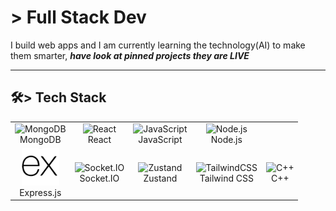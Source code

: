 # > Full Stack Dev

I build web apps and I am currently learning the technology(AI) to make them smarter, <b><i> have look at pinned projects they are LIVE </i></b>

---

## 🛠> Tech Stack

<div align="center">

<table>
  <tr>
    <td align="center">
      <img src="https://cdn.jsdelivr.net/gh/devicons/devicon/icons/mongodb/mongodb-original.svg" width="60" height="60" alt="MongoDB" />
      <br>MongoDB
    </td>
    <td align="center">
      <img src="https://cdn.jsdelivr.net/gh/devicons/devicon/icons/react/react-original.svg" width="60" height="60" alt="React" />
      <br>React
    </td>
    <td align="center">
      <img src="https://cdn.jsdelivr.net/gh/devicons/devicon/icons/javascript/javascript-original.svg" width="60" height="60" alt="JavaScript" />
      <br>JavaScript
    </td>
    <td align="center">
      <img src="https://cdn.jsdelivr.net/gh/devicons/devicon/icons/nodejs/nodejs-original.svg" width="60" height="60" alt="Node.js" />
      <br>Node.js
    </td>
  </tr>
  <tr>
    <td align="center">
      <img src="express.png" width="60" height="60" alt="Express.js" />
      <br>Express.js
    </td>
    <td align="center">
      <img src="https://cdn.worldvectorlogo.com/logos/socket-io.svg" width="60" height="60" alt="Socket.IO" />
      <br>Socket.IO
    </td>
    <td align="center">
      <img src="https://user-images.githubusercontent.com/958486/218346783-72be5ae3-b953-4dd7-b239-788a882fdad6.svg" width="60" height="60" alt="Zustand" />
      <br>Zustand
    </td>
    <td align="center">
      <img src="https://www.vectorlogo.zone/logos/tailwindcss/tailwindcss-icon.svg" width="60" height="60" alt="TailwindCSS" />
      <br>Tailwind CSS
    </td>
    <td align="center">
      <img src="https://cdn.jsdelivr.net/gh/devicons/devicon/icons/cplusplus/cplusplus-original.svg" width="60" height="60" alt="C++" />
      <br>C++
    </td>
  </tr>
</table>

</div>
